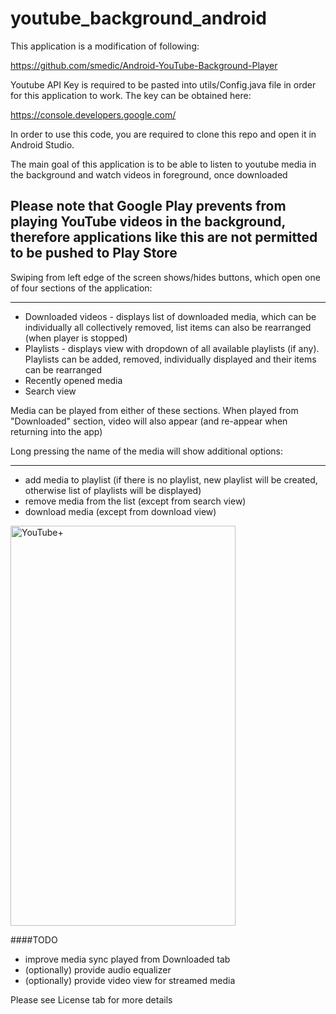 # youtube_background_android

This application is a modification of following:

https://github.com/smedic/Android-YouTube-Background-Player

Youtube API Key is required to be pasted into utils/Config.java file in order for this application to work. The key can be obtained here:

https://console.developers.google.com/

In order to use this code, you are required to clone this repo and open it in Android Studio.

The main goal of this application is to be able to listen to youtube media in the background and watch videos in foreground, once downloaded

## Please note that Google Play prevents from playing YouTube videos in the background, therefore applications like this are not permitted to be pushed to Play Store

Swiping from left edge of the screen shows/hides buttons, which open one of four sections of the application:
_____________________________________________________________________________________________________________

* Downloaded videos - displays list of downloaded media, which can be individually all collectively removed, list items can also be rearranged (when player is stopped)
* Playlists - displays view with dropdown of all available playlists (if any). Playlists can be added, removed, individually displayed and their items can be rearranged
* Recently opened media
* Search view

Media can be played from either of these sections. When played from "Downloaded" section, video will also appear (and re-appear when returning into the app)

Long pressing the name of the media will show additional options:
_________________________________________________________________

* add media to playlist (if there is no playlist, new playlist will be created, otherwise list of playlists will be displayed)
* remove media from the list (except from search view)
* download media (except from download view)

<img src="https://github.com/pawelpaszki/youtube_background_android/blob/master/raw/animation.gif" alt="YouTube+" width="360" height="640">

####TODO

* improve media sync played from Downloaded tab
* (optionally) provide audio equalizer
* (optionally) provide video view for streamed media

Please see License tab for more details